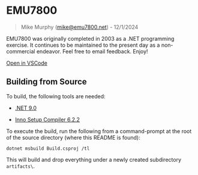 ﻿# EMU7800
> Mike Murphy (mike@emu7800.net) - 12/1/2024

EMU7800 was originally completed in 2003 as a .NET programming exercise.
It continues to be maintained to the present day as a non-commercial endeavor.
Feel free to email feedback.
Enjoy!

[Open in VSCode](https://vscode.dev/emu7800/emu7800.github.io)

## Building from Source

To build, the following tools are needed:

- [.NET 9.0](https://dotnet.microsoft.com/en-us/download/dotnet/9.0)

- [Inno Setup Compiler 6.2.2](https://www.innosetup.com/)

To execute the build, run the following from a command-prompt at the root of the source directory (where this README is found):
```
dotnet msbuild Build.csproj /tl
```
This will build and drop everything under a newly created subdirectory ```artifacts\```.